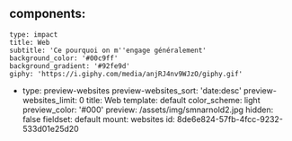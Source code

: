 components:
  -
    type: impact
    title: Web
    subtitle: 'Ce pourquoi on m''engage généralement'
    background_color: '#00c9ff'
    background_gradient: '#92fe9d'
    giphy: 'https://i.giphy.com/media/anjRJ4nv9WJzO/giphy.gif'
  -
    type: preview-websites
    preview-websites_sort: 'date:desc'
    preview-websites_limit: 0
title: Web
template: default
color_scheme: light
preview_color: '#000'
preview: /assets/img/smnarnold2.jpg
hidden: false
fieldset: default
mount: websites
id: 8de6e824-57fb-4fcc-9232-533d01e25d20
